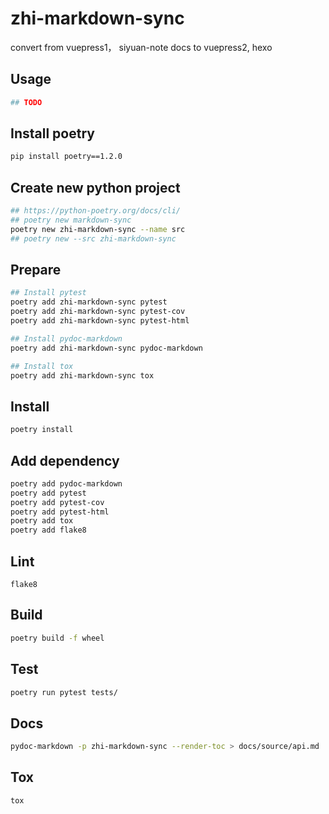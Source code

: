 # zhi-markdown-sync

convert from vuepress1， siyuan-note docs to vuepress2, hexo

## Usage

```bash
## TODO
```

## Install poetry

```bash
pip install poetry==1.2.0
```

## Create new python project

```bash
## https://python-poetry.org/docs/cli/
## poetry new markdown-sync
poetry new zhi-markdown-sync --name src
## poetry new --src zhi-markdown-sync
```

## Prepare

```bash
## Install pytest
poetry add zhi-markdown-sync pytest
poetry add zhi-markdown-sync pytest-cov
poetry add zhi-markdown-sync pytest-html

## Install pydoc-markdown
poetry add zhi-markdown-sync pydoc-markdown

## Install tox
poetry add zhi-markdown-sync tox
```

## Install

```bash
poetry install
```

## Add dependency

```bash
poetry add pydoc-markdown
poetry add pytest
poetry add pytest-cov
poetry add pytest-html
poetry add tox
poetry add flake8
```

## Lint

```
flake8
```

## Build

```bash
poetry build -f wheel
```

## Test

```bash
poetry run pytest tests/
```

## Docs

```bash
pydoc-markdown -p zhi-markdown-sync --render-toc > docs/source/api.md
```

## Tox

```bash
tox
```